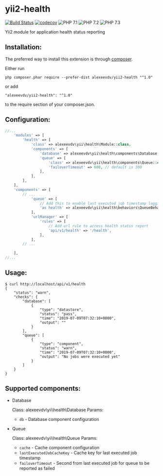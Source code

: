 yii2-health
==========

[![Build Status](https://travis-ci.com/alexeevdv/yii2-health.svg?branch=master)](https://travis-ci.com/alexeevdv/yii2-health) 
[![codecov](https://codecov.io/gh/alexeevdv/yii2-health/branch/master/graph/badge.svg)](https://codecov.io/gh/alexeevdv/yii2-health)
![PHP 7.1](https://img.shields.io/badge/PHP-7.1-green.svg) 
![PHP 7.2](https://img.shields.io/badge/PHP-7.2-green.svg)
![PHP 7.3](https://img.shields.io/badge/PHP-7.3-green.svg)


Yii2 module for application health status reporting


Installation:
-------------

The preferred way to install this extension is through [composer](https://getcomposer.org/download/).

Either run

```
php composer.phar require --prefer-dist alexeevdv/yii2-health "^1.0"
```

or add

```
"alexeevdv/yii2-health": "^1.0"
```

to the require section of your composer.json.


Configuration:
--------------

```php
//...
    'modules' => [
        'health' => [
            'class' => alexeevdv\yii\health\Module::class,
            'components' => [
                'database' => alexeevdv\yii\health\components\Database::class,
                'queue' => [
                    'class' => alexeevdv\yii\health\components\Queue::class,
                    'failoverTimeout' => 600, // default is 300
                ],
            ],
        ],
    ],
    'components' => [
        // ...
            'queue' => [
                // Add this to enable last executed job timestamp logging
                'as health' => alexeevdv\yii\health\behaviors\QueueBehavior::class,
            ],
            'urlManager' => [
                'rules' => [
                    // Add url rule to access health status report
                    'api/v1/health' => '/health',
                ],
            ],
        // ...
        
    ],
//...

```

Usage:
------

```
$ curl http://localhost/api/v1/health
{
    "status": "warn",
    "checks": {
        "database": [
            {
                "type": "datastore",
                "status": "pass",
                "time": "2019-07-09T07:32:10+0000",
                "output": ""
            }
        ],
        "queue": [
            {
                "type": "component",
                "status": "warn",
                "time": "2019-07-09T07:32:10+0000",
                "output": "No jobs were executed yet"
            }
        ]
    }
}
```

Supported components:
--------------------

* Database

  Class: alexeevdv\yii\health\Database
  Params:
  * `db` - Database component configuration

* Queue
  
  Class: alexeevdv\yii\health\Queue
  Params:
  * `cache` - Cache component configuration
  * `lastExecutedJobCacheKey` - Cache key for last executed job timestamp
  * `failoverTimeout` - Second from last executed job for queue to be reported as failed
